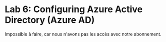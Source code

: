 # Lab 6: Configuring Azure Active Directory (Azure AD)

Impossible à faire, car nous n'avons pas les accès avec notre abonnement.

